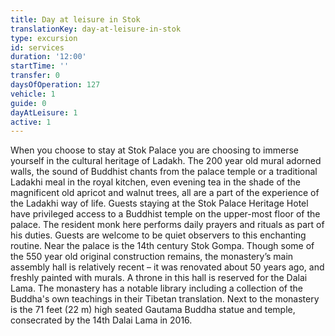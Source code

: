 ```yaml
---
title: Day at leisure in Stok
translationKey: day-at-leisure-in-stok
type: excursion
id: services
duration: '12:00'
startTime: ''
transfer: 0
daysOfOperation: 127
vehicle: 1
guide: 0
dayAtLeisure: 1
active: 1
---
```

When you choose to stay at Stok Palace you are choosing to immerse yourself in the cultural heritage of Ladakh. The 200 year old mural adorned walls, the sound of Buddhist chants from the palace temple or a traditional Ladakhi meal in the royal kitchen, even evening tea in the shade of the magnificent old apricot and walnut trees, all are a part of the experience of the Ladakhi way of life.    Guests staying at the Stok Palace Heritage Hotel have privileged access to a Buddhist temple on the upper-most floor of the palace. The resident monk here performs daily prayers and rituals as part of his duties. Guests are welcome to be quiet observers to this enchanting routine.    Near the palace is the 14th century Stok Gompa. Though some of the 550 year old original construction remains, the monastery’s main assembly hall is relatively recent – it was renovated about 50 years ago, and freshly painted with murals. A throne in this hall is reserved for the Dalai Lama. The monastery has a notable library including a collection of the Buddha's own teachings in their Tibetan translation. Next to the monastery is the 71 feet (22 m) high seated Gautama Buddha statue and temple, consecrated by the 14th Dalai Lama in 2016.